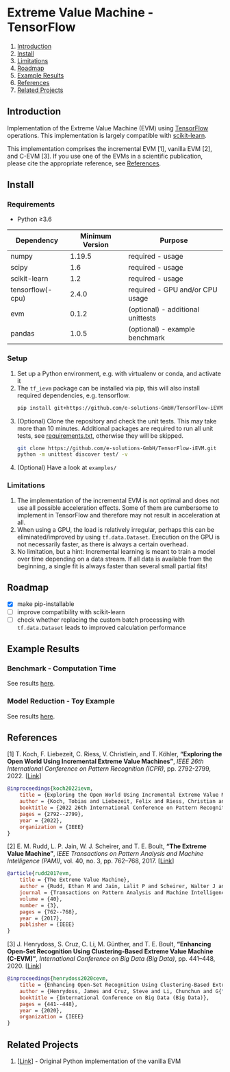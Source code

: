 # Extreme Value Machine - TensorFlow

1. [Introduction](#introduction)
2. [Install](#install)
3. [Limitations](#limitations)
4. [Roadmap](#roadmap)
5. [Example Results](#example-results)
6. [References](#references)
7. [Related Projects](#related-projects)

## Introduction

Implementation of the Extreme Value Machine (EVM) using [TensorFlow](https://www.tensorflow.org/)
operations.
This implementation is largely compatible with [scikit-learn](https://scikit-learn.org/).

This implementation comprises the incremental EVM [1], vanilla EVM [2], and C-EVM [3].
If you use one of the EVMs in a scientific publication, please cite the appropriate reference,
see [References](#references).

## Install

### Requirements

- Python &ge;3.6

| Dependency       | Minimum Version | Purpose                           |
|------------------|-----------------|-----------------------------------|
| numpy            | 1.19.5          | required - usage                  |
| scipy            | 1.6             | required - usage                  |
| scikit-learn     | 1.2             | required - usage                  |
| tensorflow(-cpu) | 2.4.0           | required - GPU and/or CPU usage   |
| evm              | 0.1.2           | (optional) - additional unittests |
| pandas           | 1.0.5           | (optional) - example benchmark    |

### Setup

1. Set up a Python environment, e.g. with virtualenv or conda, and activate it
2. The `tf_ievm` package can be installed via pip, this will also install required dependencies, e.g. tensorflow.
   ```bash
   pip install git+https://github.com/e-solutions-GmbH/TensorFlow-iEVM.git
   ``` 
3. (Optional) Clone the repository and check the unit tests. This may take more than 10 minutes. Additional packages are
   required to run all unit tests, see [requirements.txt](requirements.txt), otherwise they will be skipped.
   ```bash
   git clone https://github.com/e-solutions-GmbH/TensorFlow-iEVM.git
   python -m unittest discover test/ -v
   ```
4. (Optional) Have a look at `examples/`

### Limitations

1. The implementation of the incremental EVM is not optimal and does not use all possible acceleration effects. Some of
   them are cumbersome to implement in TensorFlow and therefore may not result in acceleration at all.
2. When using a GPU, the load is relatively irregular, perhaps this can be eliminated/improved by
   using `tf.data.Dataset`. Execution on the GPU is not necessarily faster, as there is always a certain overhead.
3. No limitation, but a hint: Incremental learning is meant to train a model over time depending on a data stream. If
   all data is available from the beginning, a single fit is always faster than several small partial fits!

## Roadmap

- [x] make pip-installable
- [ ] improve compatibility with scikit-learn
- [ ] check whether replacing the custom batch processing with `tf.data.Dataset` leads to improved calculation
  performance

## Example Results

### Benchmark - Computation Time

See results [here](./examples/results/benchmark.md).

### Model Reduction - Toy Example

See results [here](./examples/results/model_reduction.md).

## References

[1]
T. Koch, F. Liebezeit, C. Riess, V. Christlein, and T. Köhler,
**“Exploring the Open World Using Incremental Extreme Value Machines”**,
*IEEE 26th International Conference on Pattern Recognition (ICPR)*, pp. 2792-2799, 2022.
[[Link](https://ieeexplore.ieee.org/abstract/document/9956423)]

```bibtex
@inproceedings{koch2022ievm,
    title = {Exploring the Open World Using Incremental Extreme Value Machines},
    author = {Koch, Tobias and Liebezeit, Felix and Riess, Christian and Christlein, Vincent and K{\"o}hler, Thomas},
    booktitle = {2022 26th International Conference on Pattern Recognition (ICPR)},
    pages = {2792--2799},
    year = {2022},
    organization = {IEEE}
}
```

[2]
E. M. Rudd, L. P. Jain, W. J. Scheirer, and T. E. Boult,
**“The Extreme Value Machine”**,
*IEEE Transactions on Pattern Analysis and Machine Intelligence (PAMI)*, vol. 40, no. 3, pp. 762–768, 2017.
[[Link](https://ieeexplore.ieee.org/abstract/document/7932895)]

```bibtex
@article{rudd2017evm,
    title = {The Extreme Value Machine},
    author = {Rudd, Ethan M and Jain, Lalit P and Scheirer, Walter J and Boult, Terrance E},
    journal = {Transactions on Pattern Analysis and Machine Intelligence (PAMI)},
    volume = {40},
    number = {3},
    pages = {762--768},
    year = {2017},
    publisher = {IEEE}
}
```

[3]
J. Henrydoss, S. Cruz, C. Li, M. Günther, and T. E. Boult,
**“Enhancing Open-Set Recognition Using Clustering-Based Extreme Value Machine (C-EVM)”**,
*International Conference on Big Data (Big Data)*, pp. 441–448, 2020.
[[Link](https://ieeexplore.ieee.org/abstract/document/9378012)]

```bibtex
@inproceedings{henrydoss2020cevm,
    title = {Enhancing Open-Set Recognition Using Clustering-Based Extreme Value Machine (C-EVM)},
    author = {Henrydoss, James and Cruz, Steve and Li, Chunchun and G{\"u}nther, Manuel and Boult, Terrance E},
    booktitle = {International Conference on Big Data (Big Data)},
    pages = {441--448},
    year = {2020},
    organization = {IEEE}
}
```

## Related Projects

1. [[Link](https://bitbucket.org/vastlab/evm)] - Original Python implementation of the vanilla EVM